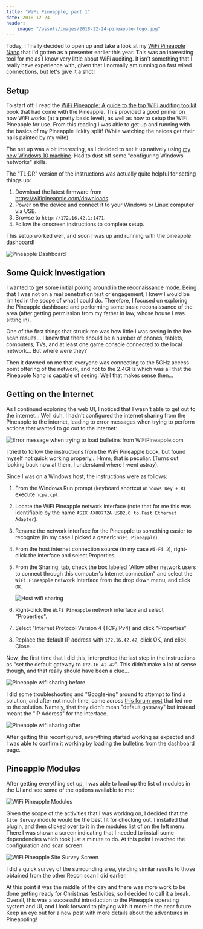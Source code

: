 ```yaml
---
title: "WiFi Pineapple, part 1"
date: 2018-12-24
header:
    image: "/assets/images/2018-12-24-pineapple-logo.jpg"
---
```


Today, I finally decided to open up and take a look at my [WiFi Pineapple Nano](https://wifipineapple.com/pages/nano) that I'd gotten as a presenter earlier this year. This was an interesting tool for me as I know very little about WiFi auditing. It isn't something that I really have experience with, given that I normally am running on fast wired connections, but let's give it a shot!

## Setup

To start off, I read the [WiFi Pineapple: A guide to the top WiFi auditing toolkit]() book that had come with the Pineapple. This provided a good primer on how WiFi works (at a pretty basic level), as well as how to setup the WiFi Pineapple for use. From this reading I was able to get up and running with the basics of my Pineapple lickity split! (While watching the neices get their nails painted by my wife)

The set up was a bit interesting, as I decided to set it up natively using [my new Windows 10 machine](/2018/11/29/new-windows-10/). Had to dust off some "configuring Windows networks" skills.

The "TL;DR" version of the instructions was actually quite helpful for setting things up:

1. Download the latest firmware from https://wifipineapple.com/downloads.
2. Power on the device and connect it to your Windows or Linux computer via USB.
3. Browse to `http://172.16.42.1:1471`.
4. Follow the onscreen instructions to complete setup.

This setup worked well, and soon I was up and running with the pineapple dashboard!

![Pineapple Dashboard](/assets/images/2018-12-24-pineapple-setup.png)

## Some Quick Investigation

I wanted to get some initial poking around in the reconaissance mode. Being that I was not on a real penetration test or engagement, I knew I would be limited in the scope of what I could do. Therefore, I focused on exploring the Pineapple dashboard and performing some basic reconaissance of the area (after getting permission from my father in law, whose house I was sitting in).

One of the first things that struck me was how little I was seeing in the live scan results... I knew that there should be a number of phones, tablets, computers, TVs, and at least one game console connected to the local network... But where were they?

Then it dawned on me that everyone was connecting to the 5GHz access point offering of the network, and not to the 2.4GHz which was all that the Pineapple Nano is capable of seeing. Well that makes sense then...

## Getting on the Internet

As I continued exploring the web UI, I noticed that I wasn't able to get out to the internet... Well duh, I hadn't configured the internet sharing from the Pineapple to the internet, leading to error messages when trying to perform actions that wanted to go out to the internet:

![Error message when trying to load bulletins from WiFiPineapple.com](/assets/images/2018-12-24-pineapple-bulletins.png)

I tried to follow the instructions from the WiFi Pineapple book, but found myself not quick working properly... Hmm, that is peculiar. (Turns out looking back now at them, I understand where I went astray).

Since I was on a Windows host, the instructions were as follows:

1. From the Windows Run prompt (keyboard shortcut `Windows Key + R`) execute `ncpa.cpl`.
2. Locate the WiFi Pineapple network interface (note that for me this was identifiable by the name `ASIX AX88772A USB2.0 to Fast Ethernet Adapter`).
3. Rename the network interface for the Pineapple to something easier to recognize (in my case I picked a generic `WiFi Pineapple`).
4. From the host internet connection source (in my case `Wi-Fi 2`), right-click the interface and select Properties.
5. From the Sharing, tab, check the box  labeled "Allow other network users to connect through this computer's Internet connection" and select the `WiFi Pineapple` network interface from the drop down menu, and click `OK`.

    ![Host wifi sharing](/assets/images/2018-12-24-pineapple-host-wifi.png)

6. Right-click the `WiFi Pineapple` network interface and select "Properties".
7. Select "Internet Protocol Version 4 (TCP/IPv4) and click "Properties"
8. Replace the default IP address with `172.16.42.42`, click OK, and click Close.

Now, the first time that I did this, interpretted the last step in the instructions as "set the default gateway to `172.16.42.42`". This didn't make a lot of sense though, and that really should have been a clue...

![Pineapple wifi sharing before](/assets/images/2018-12-24-pineapple-client-wifi-before.png)

I did some troubleshooting and "Google-ing" around to attempt to find a solution, and after not much time, came across [this forum post](https://forums.hak5.org/topic/42731-internet-connection-sharing-with-nano-and-tetra/?do=findComment&comment=290618) that led me to the solution. Namely, that they didn't mean "default gateway" but instead meant the "IP Address" for the interface.

![Pineapple wifi sharing after](/assets/images/2018-12-24-pineapple-client-wifi-after.png)

After getting this reconfigured, everything started working as expected and I was able to confirm it working by loading the bulletins from the dashboard page.

## Pineapple Modules

After getting everything set up, I was able to load up the list of modules in the UI and see some of the options available to me:

![WiFi Pineapple Modules](/assets/images/2018-12-24-pineapple-modules.png)

Given the scope of the activities that I was working on, I decided that the `Site Survey` module would be the best fit for checking out. I installed that plugin, and then clicked over to it in the modules list of on the left menu. There I was shown a screen indicating that I needed to install some dependencies which took just a minute to do. At this point I reached the configuration and scan screen:

![WiFi Pineapple Site Survey Screen](/assets/images/2018-12-24-pineapple-site-survey.png)

I did a quick survey of the surrounding area, yielding similar results to those obtained from the other Recon scan I did earlier.

At this point it was the middle of the day and there was more work to be done getting ready for Christmas festivities, so I decided to call it a break. Overall, this was a successful introduction to the Pineapple operating system and UI, and I look forward to playing with it more in the near future. Keep an eye out for a new post with more details about the adventures in Pineappling!